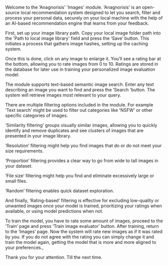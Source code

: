 Welcome to the ‘Anagnorisis’ 'Images' module. ‘Anagnorisis’ is an open-source local recommendation system designed to let you search, filter and process your personal data, securely on your local machine with the help of an AI-based recommendation engine that learns from your feedback.

First, set up your image library path. Copy your local image folder path into the 'Path to local image library' field and press the ‘Save’ button. This initiates a process that gathers image hashes, setting up the caching system.

Once this is done, click on any image to enlarge it. You’ll see a rating bar at the bottom, allowing you to rate images from 0 to 10. Ratings are stored in the database for later use in training your personalized image evaluation model.

The module supports text-based semantic image search. Enter any text describing an image you want to find and press the ‘Search ‘button. The system will retrieve images most relevant to your query.

There are multiple filtering options included in the module. For example ‘Text search’ might be used to filter out categories like 'NSFW' or other specific categories of images.

‘Similarity filtering’ groups visually similar images, allowing you to quickly identify and remove duplicates and see clusters of images that are presented in your image library.

‘Resolution’ filtering might help you find images that do or do not meet your size requirements.

‘Proportion’ filtering provides a clear way to go from wide to tall images in your dataset.

‘File size’ filtering might help you find and eliminate excessively large or small files.

‘Random’ filtering enables quick dataset exploration.

And finally, ‘Rating-based’ filtering is effective for excluding low-quality or unwanted images once your model is trained, prioritizing your ratings when available, or using model predictions when not. 

To train the model, you have to rate some amount of images, proceed to the ‘Train’ page and press ‘Train image evaluator’ button. After training, return to the ‘Images’ page. Now the system will rate new images as if it was rated by you. If you do not agree with the rating you can simply change it and train the model again, getting the model that is more and more aligned to your preferences., 

Thank you for your attention. Till the next time.
